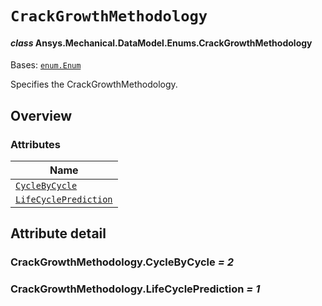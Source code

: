 # `CrackGrowthMethodology`

<a id="ansys.mechanical.stubs.v242.Ansys.Mechanical.DataModel.Enums.CrackGrowthMethodology"></a>

#### *class* Ansys.Mechanical.DataModel.Enums.CrackGrowthMethodology

Bases: [`enum.Enum`](https://docs.python.org/3/library/enum.html#enum.Enum)

Specifies the CrackGrowthMethodology.

<!-- !! processed by numpydoc !! -->

<a id="overview"></a>

## Overview

### Attributes

| Name |
| ---------------------------------------------------------------------- |
| [`CycleByCycle`](#CrackGrowthMethodology.CycleByCycle) |
| [`LifeCyclePrediction`](#CrackGrowthMethodology.LifeCyclePrediction) |

<a id="attribute-detail"></a>

## Attribute detail

<a id="CrackGrowthMethodology.CycleByCycle"></a>

### CrackGrowthMethodology.CycleByCycle *= 2*

<a id="CrackGrowthMethodology.LifeCyclePrediction"></a>

### CrackGrowthMethodology.LifeCyclePrediction *= 1*



